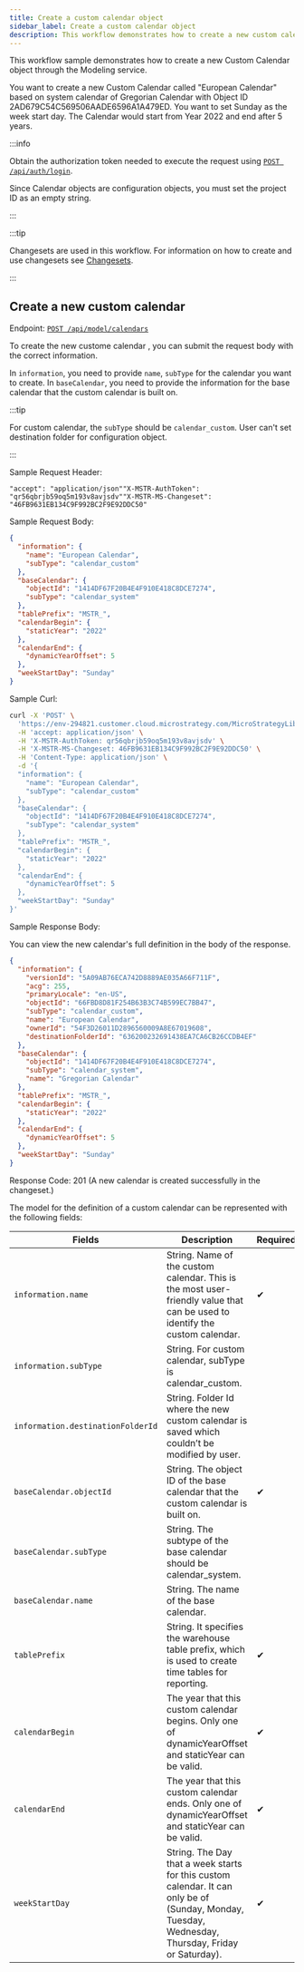 ```yaml
---
title: Create a custom calendar object
sidebar_label: Create a custom calendar object
description: This workflow demonstrates how to create a new custom calendar object through the Modeling service.
---
```


This workflow sample demonstrates how to create a new Custom Calendar object through the Modeling service.

You want to create a new Custom Calendar called "European Calendar" based on system calendar of Gregorian Calendar with Object ID 2AD679C54C569506AADE6596A1A479ED. You want to set Sunday as the week start day. The Calendar would start from Year 2022 and end after 5 years.

:::info

Obtain the authorization token needed to execute the request using [`POST /api/auth/login`](https://demo.microstrategy.com/MicroStrategyLibrary/api-docs/index.html#/Authentication/postLogin).

Since Calendar objects are configuration objects, you must set the project ID as an empty string.

:::

:::tip

Changesets are used in this workflow. For information on how to create and use changesets see [Changesets](/docs/common-workflows/changesets.md).

:::

## Create a new custom calendar

Endpoint: [`POST /api/model/calendars`](https://demo.microstrategy.com/MicroStrategyLibrary/api-docs/index.html#/calendars)

To create the new custome calendar , you can submit the request body with the correct information.

In `information`, you need to provide `name`, `subType` for the calendar you want to create. In `baseCalendar`, you need to provide the information for the base calendar that the custom calendar is built on.

:::tip

For custom calendar, the `subType` should be `calendar_custom`. User can't set destination folder for configuration object.

:::

Sample Request Header:

```http
"accept": "application/json""X-MSTR-AuthToken": "qr56qbrjb59oq5m193v8avjsdv""X-MSTR-MS-Changeset": "46FB9631EB134C9F992BC2F9E92DDC50"
```

Sample Request Body:

```json
{
  "information": {
    "name": "European Calendar",
    "subType": "calendar_custom"
  },
  "baseCalendar": {
    "objectId": "1414DF67F20B4E4F910E418C8DCE7274",
    "subType": "calendar_system"
  },
  "tablePrefix": "MSTR_",
  "calendarBegin": {
    "staticYear": "2022"
  },
  "calendarEnd": {
    "dynamicYearOffset": 5
  },
  "weekStartDay": "Sunday"
}
```

Sample Curl:

```bash
curl -X 'POST' \
  'https://env-294821.customer.cloud.microstrategy.com/MicroStrategyLibrary/api/model/calendars' \
  -H 'accept: application/json' \
  -H 'X-MSTR-AuthToken: qr56qbrjb59oq5m193v8avjsdv' \
  -H 'X-MSTR-MS-Changeset: 46FB9631EB134C9F992BC2F9E92DDC50' \
  -H 'Content-Type: application/json' \
  -d '{
  "information": {
    "name": "European Calendar",
    "subType": "calendar_custom"
  },
  "baseCalendar": {
    "objectId": "1414DF67F20B4E4F910E418C8DCE7274",
    "subType": "calendar_system"
  },
  "tablePrefix": "MSTR_",
  "calendarBegin": {
    "staticYear": "2022"
  },
  "calendarEnd": {
    "dynamicYearOffset": 5
  },
  "weekStartDay": "Sunday"
}'
```

Sample Response Body:

You can view the new calendar's full definition in the body of the response.

```json
{
  "information": {
    "versionId": "5A09AB76ECA742D8889AE035A66F711F",
    "acg": 255,
    "primaryLocale": "en-US",
    "objectId": "66FBD8D81F254B63B3C74B599EC7BB47",
    "subType": "calendar_custom",
    "name": "European Calendar",
    "ownerId": "54F3D26011D2896560009A8E67019608",
    "destinationFolderId": "636200232691438EA7CA6CB26CCDB4EF"
  },
  "baseCalendar": {
    "objectId": "1414DF67F20B4E4F910E418C8DCE7274",
    "subType": "calendar_system",
    "name": "Gregorian Calendar"
  },
  "tablePrefix": "MSTR_",
  "calendarBegin": {
    "staticYear": "2022"
  },
  "calendarEnd": {
    "dynamicYearOffset": 5
  },
  "weekStartDay": "Sunday"
}
```

Response Code: 201 (A new calendar is created successfully in the changeset.)

The model for the definition of a custom calendar can be represented with the following fields:

| Fields                            | Description                                                                                                                                        | Required? |
| --------------------------------- | -------------------------------------------------------------------------------------------------------------------------------------------------- | --------- |
| `information.name`                | String. Name of the custom calendar. This is the most user-friendly value that can be used to identify the custom calendar.                        | ✔         |
| `information.subType`             | String. For custom calendar, subType is calendar_custom.                                                                                           |           |
| `information.destinationFolderId` | String. Folder Id where the new custom calendar is saved which couldn’t be modified by user.                                                       |           |
| `baseCalendar.objectId`           | String. The object ID of the base calendar that the custom calendar is built on.                                                                   | ✔         |
| `baseCalendar.subType`            | String. The subtype of the base calendar should be calendar_system.                                                                                |           |
| `baseCalendar.name`               | String. The name of the base calendar.                                                                                                             |           |
| `tablePrefix`                     | String. It specifies the warehouse table prefix, which is used to create time tables for reporting.                                                | ✔         |
| `calendarBegin`                   | The year that this custom calendar begins. Only one of dynamicYearOffset and staticYear can be valid.                                              | ✔         |
| `calendarEnd`                     | The year that this custom calendar ends. Only one of dynamicYearOffset and staticYear can be valid.                                                | ✔         |
| `weekStartDay`                    | String. The Day that a week starts for this custom calendar. It can only be of (Sunday, Monday, Tuesday, Wednesday, Thursday, Friday or Saturday). | ✔         |
